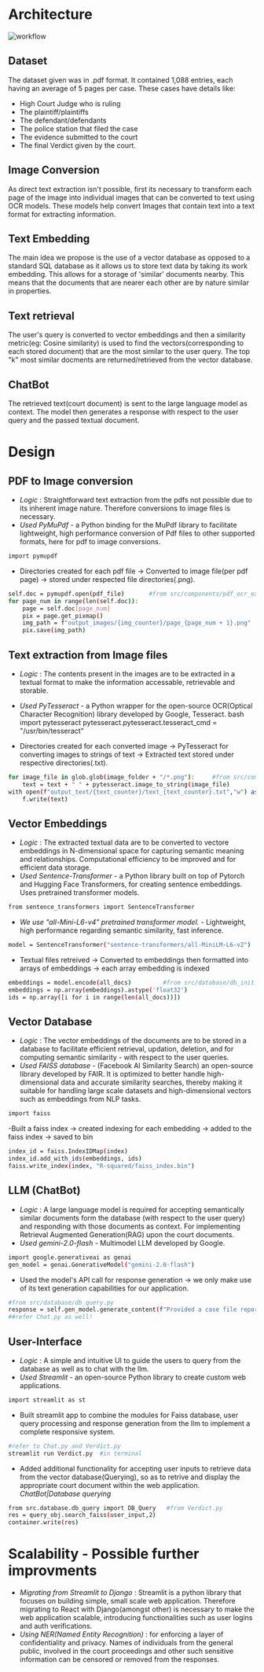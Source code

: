 # Architecture

![workflow](workflow.png)

## Dataset
The dataset given was in .pdf format. It contained 1,088 entries, each having an average of 5 pages per case. These cases have details like:

* High Court Judge who is ruling
* The plaintiff/plaintiffs
* The defendant/defendants
* The police station that filed the case
* The evidence submitted to the court
* The final Verdict given by the court.

## Image Conversion
As direct text extraction isn't possible, first its necessary to transform each page of the image into individual images that can be converted to text using OCR models.
These models help convert Images that contain text into a text format for extracting information.

## Text Embedding
The main idea we propose is the use of a vector database as opposed to a standard SQL database as it allows us to store text data by taking its work embedding.
This allows for a storage of 'similar' documents nearby. This means that the documents that are nearer each other are by nature similar in properties.

## Text retrieval
The user's query is converted to vector embeddings and then a similarity metric(eg: Cosine similarity) is used to find the vectors(corresponding to each stored document) that are the most similar to the user query. The top "k" most similar docments are returned/retrieved from the vector database.

## ChatBot
The retrieved text(court document) is sent to the large language model as context. The model then generates a response with respect to the user query and the passed textual document.

# Design
## PDF to Image conversion
- *Logic* : Straightforward text extraction from the pdfs not possible due to its inherent image nature. Therefore conversions to image files is necessary.
- *Used PyMuPdf* - a Python binding for the MuPdf library to facilitate lightweight, high performance conversion of Pdf files to other supported formats, here for pdf to image conversions.
```bash
import pymupdf
```
- Directories created for each pdf file -> Converted to image file(per pdf page) -> stored under respected file directories(.png).

```bash
self.doc = pymupdf.open(pdf_file)       #from src/components/pdf_ocr_extractor.py
for page_num in range(len(self.doc)):
    page = self.doc[page_num]
    pix = page.get_pixmap()
    img_path = f"output_images/{img_counter}/page_{page_num + 1}.png"
    pix.save(img_path)
```

## Text extraction from Image files
- *Logic* : The contents present in the images are to be extracted in a textual format to make the information accessable, retrievable and storable.
- *Used PyTesseract* - a Python wrapper for the open-source OCR(Optical Character Recognition) library developed by Google, Tesseract.
bash
import pytesseract
pytesseract.pytesseract.tesseract_cmd = "/usr/bin/tesseract"


- Directories created for each converted image -> PyTesseract for converting images to strings of text -> Extracted text stored under respective directories(.txt).

```bash
for image_file in glob.glob(image_folder + "/*.png"):     #from src/components/pdf_ocr_extractor.py
    text = text + " " + pytesseract.image_to_string(image_file)
with open(f"output_text/{text_counter}/text_{text_counter}.txt","w") as f:
    f.write(text)
```

## Vector Embeddings
- *Logic* : The extracted textual data are to be converted to vectore embeddings in N-dimensional space for capturing semantic meaning and relationships. Computational efficiency to be improved and for efficient data storage.
- *Used Sentence-Transformer* - a Python library built on top of Pytorch and Hugging Face Transformers, for creating sentence embeddings. Uses pretrained transformer models. 
```bash
from sentence_transformers import SentenceTransformer
```

- *We use "all-Mini-L6-v4" pretrained transformer model.* - Lightweight, high performance regarding semantic similarity, fast inference.
```bash
model = SentenceTransformer("sentence-transformers/all-MiniLM-L6-v2")
```

- Textual files retreived -> Converted to embeddings then formatted into arrays of embeddings -> each array embedding is indexed
```bash
embeddings = model.encode(all_docs)         #from src/database/db_init.py
embeddings = np.array(embeddings).astype('float32')
ids = np.array([i for i in range(len(all_docs))])
```

## Vector Database
- *Logic* : The vector embeddings of the documents are to be stored in a database to facilitate efficient retrieval, updation, deletion, and for computing semantic similarity - with respect to the user queries.
- *Used FAISS database* - (Facebook AI Similarity Search) an open-source library developed by FAIR. It is optimized to better handle high-dimensional data and accurate similarity searches, thereby making it suitable for handling large scale datasets and high-dimensional vectors such as embeddings from NLP tasks.
```bash
import faiss
```
-Built a faiss index -> created indexing for each embedding -> added to the faiss index -> saved to bin
```bash
index_id = faiss.IndexIDMap(index)
index_id.add_with_ids(embeddings, ids)
faiss.write_index(index, "R-squared/faiss_index.bin")
```

## LLM (ChatBot)
- *Logic* : A large language model is required for accepting semantically similar documents form the database (with respect to the user query) and responding with those documents as context. For implementing Retrieval Augmented Generation(RAG) upon the court documents.
- *Used gemini-2.0-flash* - Multimodel LLM developed by Google.
```bash
import google.generativeai as genai
gen_model = genai.GenerativeModel("gemini-2.0-flash")
```
- Used the model's API call for response generation -> we only make use of its text generation capabilities for our application.
```bash
#from src/database/db_query.py
response = self.gen_model.generate_content(f"Provided a case file report, ....  as such Case file report: {f}")
##refer Chat.py as well!
```

## User-Interface
- *Logic* : A simple and intuitive UI to guide the users to query from the database as well as to chat with the llm.
- *Used Streamlit* - an open-source Python library to create custom web applications.
```bash
import streamlit as st
```

- Built streamlit app to combine the modules for Faiss database, user query processing and response generation from the llm to implement a complete responsive system.
```bash
#refer to Chat.py and Verdict.py
streamlit run Verdict.py  #in terminal
```

- Added additional functionality for accepting user inputs to retrieve data from the vector database(Querying), so as to retrive and display the appropriate court document within the web application.     *ChatBot|Database querying*
```bash
from src.database.db_query import DB_Query   #from Verdict.py
res = query_obj.search_faiss(user_input,2)
container.write(res)
```

# Scalability - Possible further improvments
- *Migrating from Streamlit to Django* : Streamlit is a python library that focuses on building simple, small scale web application. Therefore migrating to React with Django(amongst other) is necessary to make the web application scalable, introducing functionalities such as user logins and auth verifications.
- *Using NER(Named Entity Recognition)* : for enforcing a layer of confidentiality and privacy. Names of individuals from the general public, involved in the court proceedings and other such sensitive information can be censored or removed from the responses.
